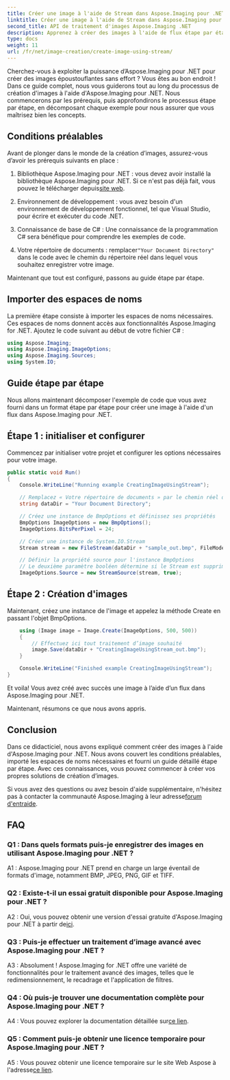 ```yaml
---
title: Créer une image à l'aide de Stream dans Aspose.Imaging pour .NET
linktitle: Créer une image à l'aide de Stream dans Aspose.Imaging pour .NET
second_title: API de traitement d'images Aspose.Imaging .NET
description: Apprenez à créer des images à l'aide de flux étape par étape avec Aspose.Imaging pour .NET. Guide complet, prérequis et FAQ inclus.
type: docs
weight: 11
url: /fr/net/image-creation/create-image-using-stream/
---
```

Cherchez-vous à exploiter la puissance d’Aspose.Imaging pour .NET pour créer des images époustouflantes sans effort ? Vous êtes au bon endroit ! Dans ce guide complet, nous vous guiderons tout au long du processus de création d'images à l'aide d'Aspose.Imaging pour .NET. Nous commencerons par les prérequis, puis approfondirons le processus étape par étape, en décomposant chaque exemple pour nous assurer que vous maîtrisez bien les concepts.

## Conditions préalables

Avant de plonger dans le monde de la création d’images, assurez-vous d’avoir les prérequis suivants en place :

1.  Bibliothèque Aspose.Imaging pour .NET : vous devez avoir installé la bibliothèque Aspose.Imaging pour .NET. Si ce n'est pas déjà fait, vous pouvez le télécharger depuis[site web](https://releases.aspose.com/imaging/net/).

2. Environnement de développement : vous avez besoin d'un environnement de développement fonctionnel, tel que Visual Studio, pour écrire et exécuter du code .NET.

3. Connaissance de base de C# : Une connaissance de la programmation C# sera bénéfique pour comprendre les exemples de code.

4.  Votre répertoire de documents : remplacer`"Your Document Directory"` dans le code avec le chemin du répertoire réel dans lequel vous souhaitez enregistrer votre image.

Maintenant que tout est configuré, passons au guide étape par étape.

## Importer des espaces de noms

La première étape consiste à importer les espaces de noms nécessaires. Ces espaces de noms donnent accès aux fonctionnalités Aspose.Imaging for .NET. Ajoutez le code suivant au début de votre fichier C# :

```csharp
using Aspose.Imaging;
using Aspose.Imaging.ImageOptions;
using Aspose.Imaging.Sources;
using System.IO;
```

## Guide étape par étape

Nous allons maintenant décomposer l'exemple de code que vous avez fourni dans un format étape par étape pour créer une image à l'aide d'un flux dans Aspose.Imaging pour .NET.

## Étape 1 : initialiser et configurer

Commencez par initialiser votre projet et configurer les options nécessaires pour votre image.

```csharp
public static void Run()
{
    Console.WriteLine("Running example CreatingImageUsingStream");

    // Remplacez « Votre répertoire de documents » par le chemin réel d'accès à votre répertoire de documents.
    string dataDir = "Your Document Directory";

    // Créez une instance de BmpOptions et définissez ses propriétés
    BmpOptions ImageOptions = new BmpOptions();
    ImageOptions.BitsPerPixel = 24;

    // Créer une instance de System.IO.Stream
    Stream stream = new FileStream(dataDir + "sample_out.bmp", FileMode.Create);

    // Définir la propriété source pour l'instance BmpOptions
    // Le deuxième paramètre booléen détermine si le Stream est supprimé une fois hors de portée
    ImageOptions.Source = new StreamSource(stream, true);
```

## Étape 2 : Création d'images

Maintenant, créez une instance de l'image et appelez la méthode Create en passant l'objet BmpOptions.

```csharp
    using (Image image = Image.Create(ImageOptions, 500, 500))
    {
        // Effectuez ici tout traitement d’image souhaité
        image.Save(dataDir + "CreatingImageUsingStream_out.bmp");
    }

    Console.WriteLine("Finished example CreatingImageUsingStream");
}
```

Et voila! Vous avez créé avec succès une image à l’aide d’un flux dans Aspose.Imaging pour .NET.

Maintenant, résumons ce que nous avons appris.

## Conclusion

Dans ce didacticiel, nous avons expliqué comment créer des images à l'aide d'Aspose.Imaging pour .NET. Nous avons couvert les conditions préalables, importé les espaces de noms nécessaires et fourni un guide détaillé étape par étape. Avec ces connaissances, vous pouvez commencer à créer vos propres solutions de création d’images.

 Si vous avez des questions ou avez besoin d'aide supplémentaire, n'hésitez pas à contacter la communauté Aspose.Imaging à leur adresse[forum d'entraide](https://forum.aspose.com/).

## FAQ

### Q1 : Dans quels formats puis-je enregistrer des images en utilisant Aspose.Imaging pour .NET ?

A1 : Aspose.Imaging pour .NET prend en charge un large éventail de formats d'image, notamment BMP, JPEG, PNG, GIF et TIFF.

### Q2 : Existe-t-il un essai gratuit disponible pour Aspose.Imaging pour .NET ?

 A2 : Oui, vous pouvez obtenir une version d'essai gratuite d'Aspose.Imaging pour .NET à partir de[ici](https://releases.aspose.com/).

### Q3 : Puis-je effectuer un traitement d’image avancé avec Aspose.Imaging pour .NET ?

A3 : Absolument ! Aspose.Imaging for .NET offre une variété de fonctionnalités pour le traitement avancé des images, telles que le redimensionnement, le recadrage et l'application de filtres.

### Q4 : Où puis-je trouver une documentation complète pour Aspose.Imaging pour .NET ?

 A4 : Vous pouvez explorer la documentation détaillée sur[ce lien](https://reference.aspose.com/imaging/net/).

### Q5 : Comment puis-je obtenir une licence temporaire pour Aspose.Imaging pour .NET ?

 A5 : Vous pouvez obtenir une licence temporaire sur le site Web Aspose à l'adresse[ce lien](https://purchase.aspose.com/temporary-license/).
